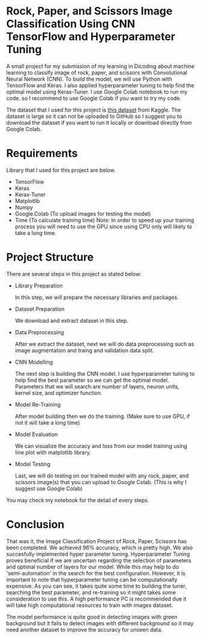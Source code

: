 # Rock, Paper, and Scissors Image Classification Using CNN TensorFlow and Hyperparameter Tuning
A small project for my submission of my learning in Dicoding about machine learning to classify image of rock, paper, and scissors with Convolutional Neural Network (CNN). To build the model, we will use Python with TensorFlow and Keras. I also applied hyperparameter tuning to help find the optimal model using Keras-Tuner. I use Google Colab notebook to run my code, so I recommend to use Google Colab if you want to try my code.

The dataset that I used for this project is [this dataset](https://www.kaggle.com/datasets/drgfreeman/rockpaperscissors) from Kaggle. The dataset is large so it can not be uploaded to GitHub so I suggest you to download the dataset if you want to run it locally or download directly from Google Colab.

# Requirements
Library that I used for this project are below.
* TensorFlow
* Keras
* Keras-Tuner
* Matplotlib
* Numpy
* Google.Colab (To upload images for testing the model)
* Time (To calculate training time)
Note: In order to speed up your training process you will need to use the GPU since using CPU only will likely to take a long time.

# Project Structure
There are several steps in this project as stated below:
* Library Preparation
  
  In this step, we will prepare the necessary libraries and packages.
* Dataset Preparation
  
  We download and extract dataset in this step.
* Data Preprocessing
  
  After we extract the dataset, next we will do data preprocessing such as image augmentation and traing and validation data split.
* CNN Modelling
  
  The next step is building the CNN model. I use hyperparameter tuning to help find the best parameter so we can get the optimal model. Parameters that we will search are number of layers, neuron units, kernel size, and optimizer function.
* Model Re-Training

  After model building then we do the training. (Make sure to use GPU, if not it will take a long time)
* Model Evaluation

  We can visualize the accuracy and loss from our model training using line plot with matplotlib library.
* Model Testing

  Last, we will do testing on our trained model with any rock, paper, and scissors image(s) that you can upload to Google Colab. (This is why I suggest use Google Colab) 

You may check my notebook for the detail of every steps.

# Conclusion
That was it, the Image Classification Project of Rock, Paper, Scissors has been completed. We achieved 96% accuracy, which is pretty high. We also succesfully implemented hyper parameter tuning. Hyperparameter Tuning proves beneficial if we are uncertain regarding the selection of parameters and optimal number of layers for our model. While this may help to do 'semi-automation' in the search for the best configuration. However, it is important to note that hyperparameter tuning can be computationally expensive. As you can see, it takes quite some time to building the tuner, searching the best parameter, and re-training so it might takes some consideration to use this. A high performance PC is recommended due it will take high computational resources to train with images dataset.

The model performance is quite good in detecting images with green background but it fails to detect images with different background so it may need another dataset to improve the accuracy for unseen data.
